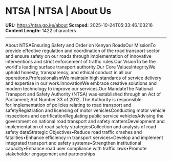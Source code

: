 # NTSA | NTSA | About Us

**URL:** https://ntsa.go.ke/about
**Scraped:** 2025-10-24T05:33:46.103216
**Content Length:** 1422 characters

---

About NTSAEnsuring Safety and Order on Kenyan RoadsOur MissionTo provide effective regulation and coordination of the road transport sector and ensure safety on our roads through implementation of innovative interventions and strict enforcement of traffic rules.Our VisionTo be the world's leading surface transport authority.Our Core ValuesIntegrityWe uphold honesty, transparency, and ethical conduct in all our operations.ProfessionalismWe maintain high standards of service delivery and expertise in our work.InnovationWe embrace creative solutions and modern technology to improve our services.Our MandateThe National Transport and Safety Authority (NTSA) was established through an Act of Parliament; Act Number 33 of 2012. The Authority is responsible for:Implementation of policies relating to road transport and safetyRegistration and licensing of motor vehiclesConducting motor vehicle inspections and certificationRegulating public service vehiclesAdvising the government on national road transport and safety mattersDevelopment and implementation of road safety strategiesCollection and analysis of road safety dataStrategic Objectives•Reduce road traffic crashes and fatalities•Enhance efficiency in transport services•Develop and implement integrated transport and safety systems•Strengthen institutional capacity•Enhance road user compliance with traffic laws•Promote stakeholder engagement and partnerships
